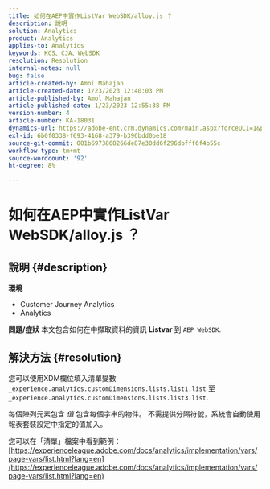 ```yaml
---
title: 如何在AEP中實作ListVar WebSDK/alloy.js ？
description: 說明
solution: Analytics
product: Analytics
applies-to: Analytics
keywords: KCS、CJA、WebSDK
resolution: Resolution
internal-notes: null
bug: false
article-created-by: Amol Mahajan
article-created-date: 1/23/2023 12:40:03 PM
article-published-by: Amol Mahajan
article-published-date: 1/23/2023 12:55:38 PM
version-number: 4
article-number: KA-18031
dynamics-url: https://adobe-ent.crm.dynamics.com/main.aspx?forceUCI=1&pagetype=entityrecord&etn=knowledgearticle&id=ea81f808-1b9b-ed11-aad1-6045bd006239
exl-id: 6b0f0338-f693-4168-a379-b396bdd0be18
source-git-commit: 001b6973868266de87e30dd6f296dbfff6f4b55c
workflow-type: tm+mt
source-wordcount: '92'
ht-degree: 8%

---
```


# 如何在AEP中實作ListVar WebSDK/alloy.js ？

## 說明 {#description}

<b>環境</b>
- Customer Journey Analytics
- Analytics



<b>問題/症狀</b>
本文包含如何在中擷取資料的資訊 <b>Listvar </b>到 `AEP WebSDK`.


## 解決方法 {#resolution}

您可以使用XDM欄位填入清單變數<br>
`_experience.analytics.customDimensions.lists.list1.list` 至 `_experience.analytics.customDimensions.lists.list3.list`.

每個陣列元素包含 *值* 包含每個字串的物件。 不需提供分隔符號，系統會自動使用報表套裝設定中指定的值加入。

您可以在「清單」檔案中看到範例： [https://experienceleague.adobe.com/docs/analytics/implementation/vars/page-vars/list.html?lang=en](https://experienceleague.adobe.com/docs/analytics/implementation/vars/page-vars/list.html?lang=en)
